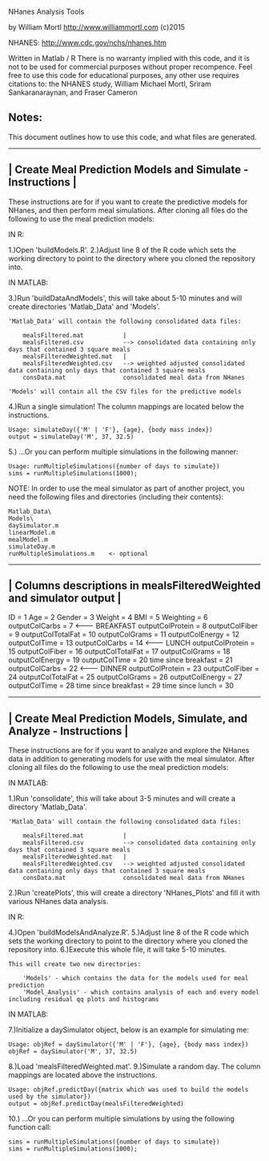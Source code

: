 NHanes Analysis Tools

by William Mortl
http://www.williammortl.com
(c)2015

NHANES: http://www.cdc.gov/nchs/nhanes.htm

Written in Matlab / R
There is no warranty implied with this code, and it is not to be used for commercial purposes without proper recompence. Feel free to use this code for educational purposes, any other use requires citations to: the NHANES study, William Michael Mortl, Sriram Sankaranaraynan, and Fraser Cameron



Notes:
------

This document outlines how to use this code, and what files are generated.

-------------------------------------------------------------
| Create Meal Prediction Models and Simulate - Instructions |
-------------------------------------------------------------

These instructions are for if you want to create the predictive models for NHanes, and then perform meal simulations. After cloning all files do the following to use the meal prediction models:

IN R:

1.)Open 'buildModels.R'.
2.)Adjust line 8 of the R code which sets the working directory to point to the directory where you cloned the repository into.

IN MATLAB:

3.)Run 'buildDataAndModels', this will take about 5-10 minutes and will create directories 'Matlab_Data' and 'Models'.

	'Matlab_Data' will contain the following consolidated data files:

		mealsFiltered.mat			|
		mealsFiltered.csv			--> consolidated data containing only days that contained 3 square meals
		mealsFilteredWeighted.mat	|
		mealsFilteredWeighted.csv	--> weighted adjusted consolidated data containing only days that contained 3 square meals
		consData.mat				consolidated meal data from NHanes

	'Models' will contain all the CSV files for the predictive models

4.)Run a single simulation! The column mappings are located below the instructions.

	Usage: simulateDay({'M' | 'F'}, {age}, {body mass index})
	output = simulateDay('M', 37, 32.5)

5.) ...Or you can perform multiple simulations in the following manner:

	Usage: runMultipleSimulations({number of days to simulate})
	sims = runMultipleSimulations(1000);

NOTE: In order to use the meal simulator as part of another project, you need the following files and directories (including their contents):

	Matlab_Data\
	Models\
	daySimulator.m
	linearModel.m
	mealModel.m
	simulateDay.m
	runMultipleSimulations.m	<- optional



----------------------------------------------------------------------
| Columns descriptions in mealsFilteredWeighted and simulator output |
----------------------------------------------------------------------

ID = 1
Age = 2
Gender = 3
Weight = 4
BMI = 5
Weighting = 6
outputColCarbs = 7    <--- BREAKFAST
outputColProtein = 8
outputColFiber = 9
outputColTotalFat = 10
outputColGrams = 11
outputColEnergy = 12
outputColTime = 13
outputColCarbs = 14   <--- LUNCH
outputColProtein = 15
outputColFiber = 16
outputColTotalFat = 17
outputColGrams = 18
outputColEnergy = 19
outputColTime = 20
time since breakfast = 21
outputColCarbs = 22   <--- DINNER
outputColProtein = 23
outputColFiber = 24
outputColTotalFat = 25
outputColGrams = 26
outputColEnergy = 27
outputColTime = 28
time since breakfast = 29
time since lunch = 30



-----------------------------------------------------------------------
| Create Meal Prediction Models, Simulate, and Analyze - Instructions |
-----------------------------------------------------------------------

These instructions are for if you want to analyze and explore the NHanes data in addition to generating models for use with the meal simulator. After cloning all files do the following to use the meal prediction models:

IN MATLAB:

1.)Run 'consolidate', this will take about 3-5 minutes and will create a directory 'Matlab_Data'.

	'Matlab_Data' will contain the following consolidated data files:

		mealsFiltered.mat			|
		mealsFiltered.csv			--> consolidated data containing only days that contained 3 square meals
		mealsFilteredWeighted.mat	|
		mealsFilteredWeighted.csv	--> weighted adjusted consolidated data containing only days that contained 3 square meals
		consData.mat				consolidated meal data from NHanes

2.)Run 'createPlots', this will create a directory 'NHanes_Plots' and fill it with various NHanes data analysis.

IN R:

4.)Open 'buildModelsAndAnalyze.R'.
5.)Adjust line 8 of the R code which sets the working directory to point to the directory where you cloned the repository into.
6.)Execute this whole file, it will take 5-10 minutes.

	This will create two new directories: 

		'Models' - which contains the data for the models used for meal prediction
		'Model_Analysis' - which contains analysis of each and every model including residual qq plots and histograms

IN MATLAB:

7.)Initialize a daySimulator object, below is an example for simulating me:

	Usage: objRef = daySimulator({'M' | 'F'}, {age}, {body mass index})
	objRef = daySimulator('M', 37, 32.5)

8.)Load 'mealsFilteredWeighted.mat'.
9.)Simulate a random day. The column mappings are located above the instructions.

	Usage: objRef.predictDay({matrix which was used to build the models used by the simulator})
	output = objRef.predictDay(mealsFilteredWeighted)

10.) ...Or you can perform multiple simulations by using the following function call:

	sims = runMultipleSimulations({number of days to simulate})
	sims = runMultipleSimulations(1000);
